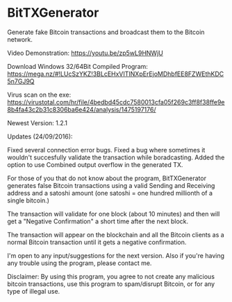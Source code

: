 # BitTXGenerator
Generate fake Bitcoin transactions and broadcast them to the Bitcoin network.


Video Demonstration: https://youtu.be/zp5wL9HNWjU

Download Windows 32/64Bit Compiled Program: https://mega.nz/#!LUcSzYKZ!3BLcEHxVITINXpErEjoMDhbfEE8FZWEthKDC5n7GJ9Q

Virus scan on the exe: https://virustotal.com/hr/file/4bedbd45cdc7580013cfa05f269c3ff8f38ffe9e8b4fa43c2b31c8306ba6e424/analysis/1475197176/

Newest Version: 1.2.1

Updates (24/09/2016):

Fixed several connection error bugs.
Fixed a bug where sometimes it wouldn't succesfully validate the transaction while boradcasting.
Added the option to use Combined output overflow in the generated TX.

For those of you that do not know about the program, BitTXGenerator generates false Bitcoin transactions using a valid Sending and Receiving address and a satoshi amount (one satoshi = one hundred millionth of a single bitcoin.)

The transaction will validate for one block (about 10 minutes) and then will get a "Negative Confirmation" a short time after the next block.

The transaction will appear on the blockchain and all the Bitcoin clients as a normal Bitcoin transaction until it gets a negative confirmation.


I'm open to any input/suggestions for the next version. Also if you're having any trouble using the program, please contact me.


Disclaimer:
By using this program, you agree to not create any malicious bitcoin transactions, use this program to spam/disrupt Bitcoin, or for any type of illegal use.
